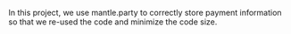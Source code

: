 In this project, we use mantle.party to correctly store payment information so that we re-used the code and minimize the code size.
